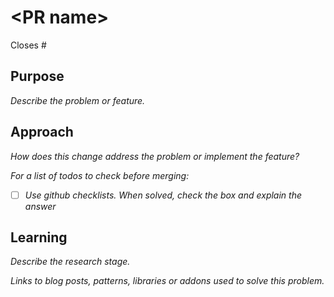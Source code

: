 # \<PR name\>

Closes #

## Purpose

*Describe the problem or feature.*

## Approach

*How does this change address the problem or implement the feature?*

*For a list of todos to check before merging:*

- [ ] *Use github checklists. When solved, check the box and explain the answer*

## Learning

*Describe the research stage.*

*Links to blog posts, patterns, libraries or addons used to solve this problem.*
